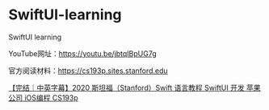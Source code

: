 # SwiftUI-learning
 SwiftUI learning





 YouTube网址：https://youtu.be/jbtqIBpUG7g 

官方阅读材料：https://cs193p.sites.stanford.edu

[【完结｜中英字幕】2020 斯坦福（Stanford）Swift 语言教程 SwiftUI 开发 苹果公司 iOS编程 CS193p](https://www.bilibili.com/video/BV1EV411C77B?from=search&seid=1551016814047104658)

